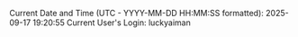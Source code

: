 Current Date and Time (UTC - YYYY-MM-DD HH:MM:SS formatted): 2025-09-17 19:20:55
Current User's Login: luckyaiman
